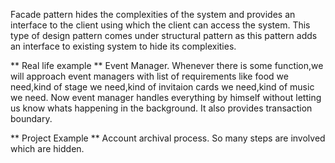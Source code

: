 Facade pattern hides the complexities of the system and provides an interface to the client using which the client can access the system. This type of design pattern comes under structural pattern as this pattern adds an interface to existing system to hide its complexities.

** Real life example **
Event Manager. Whenever there is some function,we will approach event managers with list of requirements like food we need,kind of stage we need,kind of invitaion cards we need,kind of music we need. Now event manager handles everything by himself without letting us know whats happening in the background. 
It also provides transaction boundary.

** Project Example **
Account archival process. So many steps are involved which are hidden.
